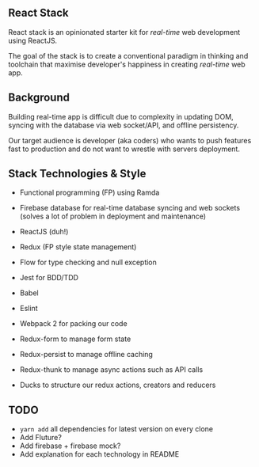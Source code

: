 ## React Stack
React stack is an opinionated starter kit for *real-time* web development using ReactJS.

The goal of the stack is to create a conventional paradigm in thinking and toolchain
that maximise developer's happiness in creating *real-time* web app.

## Background
Building real-time app is difficult due to complexity in updating DOM, syncing with the database via web socket/API, and offline persistency.

Our target audience is developer (aka coders) who wants to push features fast to production and do not want to wrestle with servers deployment.

## Stack Technologies & Style
- Functional programming (FP) using Ramda
- Firebase database for real-time database syncing and web sockets (solves a lot of problem in deployment and maintenance)
- ReactJS (duh!)
- Redux (FP style state management)
- Flow for type checking and null exception
- Jest for BDD/TDD
- Babel
- Eslint
- Webpack 2 for packing our code

- Redux-form to manage form state
- Redux-persist to manage offline caching
- Redux-thunk to manage async actions such as API calls
- Ducks to structure our redux actions, creators and reducers

## TODO
- `yarn add` all dependencies for latest version on every clone
- Add Fluture?
- Add firebase + firebase mock?
- Add explanation for each technology in README
